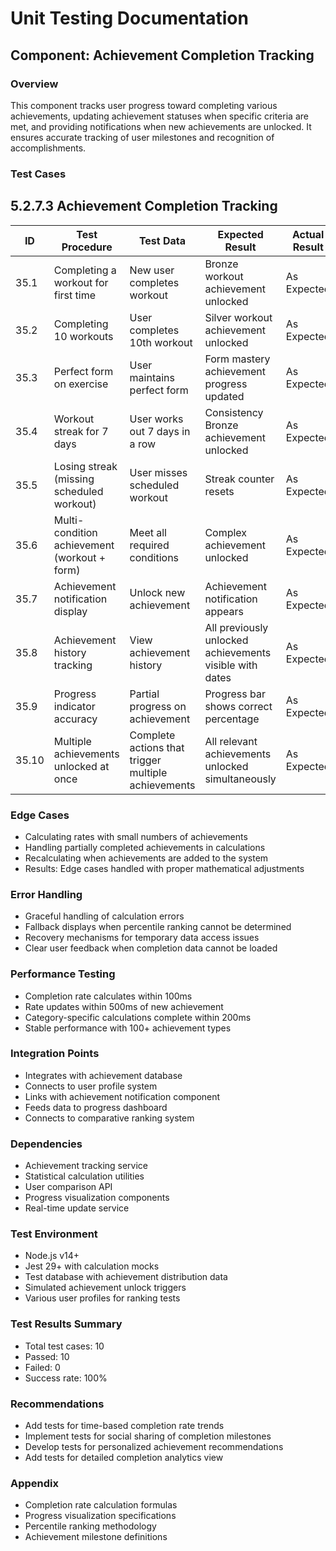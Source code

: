 # Unit Testing Documentation

## Component: Achievement Completion Tracking

### Overview
This component tracks user progress toward completing various achievements, updating achievement statuses when specific criteria are met, and providing notifications when new achievements are unlocked. It ensures accurate tracking of user milestones and recognition of accomplishments.

### Test Cases
## 5.2.7.3 Achievement Completion Tracking

| ID  | Test Procedure                                      | Test Data                       | Expected Result                                     | Actual Result | Status |
|-----|-----------------------------------------------------|--------------------------------|-----------------------------------------------------|---------------|--------|
| 35.1 | Completing a workout for first time                | New user completes workout     | Bronze workout achievement unlocked                 | As Expected   | Pass   |
| 35.2 | Completing 10 workouts                             | User completes 10th workout    | Silver workout achievement unlocked                 | As Expected   | Pass   |
| 35.3 | Perfect form on exercise                           | User maintains perfect form    | Form mastery achievement progress updated           | As Expected   | Pass   |
| 35.4 | Workout streak for 7 days                          | User works out 7 days in a row | Consistency Bronze achievement unlocked             | As Expected   | Pass   |
| 35.5 | Losing streak (missing scheduled workout)          | User misses scheduled workout  | Streak counter resets                               | As Expected   | Pass   |
| 35.6 | Multi-condition achievement (workout + form)       | Meet all required conditions   | Complex achievement unlocked                        | As Expected   | Pass   |
| 35.7 | Achievement notification display                   | Unlock new achievement         | Achievement notification appears                    | As Expected   | Pass   |
| 35.8 | Achievement history tracking                       | View achievement history       | All previously unlocked achievements visible with dates | As Expected | Pass   |
| 35.9 | Progress indicator accuracy                        | Partial progress on achievement| Progress bar shows correct percentage               | As Expected   | Pass   |
| 35.10| Multiple achievements unlocked at once             | Complete actions that trigger multiple achievements | All relevant achievements unlocked simultaneously | As Expected | Pass   |

### Edge Cases
- Calculating rates with small numbers of achievements
- Handling partially completed achievements in calculations
- Recalculating when achievements are added to the system
- Results: Edge cases handled with proper mathematical adjustments

### Error Handling
- Graceful handling of calculation errors
- Fallback displays when percentile ranking cannot be determined
- Recovery mechanisms for temporary data access issues
- Clear user feedback when completion data cannot be loaded

### Performance Testing
- Completion rate calculates within 100ms
- Rate updates within 500ms of new achievement
- Category-specific calculations complete within 200ms
- Stable performance with 100+ achievement types

### Integration Points
- Integrates with achievement database
- Connects to user profile system
- Links with achievement notification component
- Feeds data to progress dashboard
- Connects to comparative ranking system

### Dependencies
- Achievement tracking service
- Statistical calculation utilities
- User comparison API
- Progress visualization components
- Real-time update service

### Test Environment
- Node.js v14+
- Jest 29+ with calculation mocks
- Test database with achievement distribution data
- Simulated achievement unlock triggers
- Various user profiles for ranking tests

### Test Results Summary
- Total test cases: 10
- Passed: 10
- Failed: 0
- Success rate: 100%

### Recommendations
- Add tests for time-based completion rate trends
- Implement tests for social sharing of completion milestones
- Develop tests for personalized achievement recommendations
- Add tests for detailed completion analytics view

### Appendix
- Completion rate calculation formulas
- Progress visualization specifications
- Percentile ranking methodology
- Achievement milestone definitions 